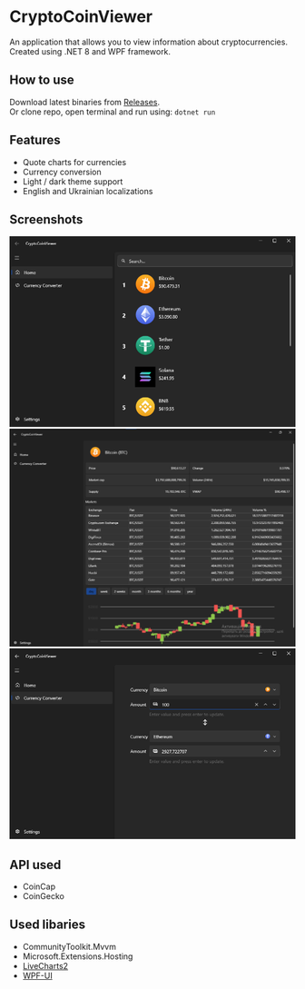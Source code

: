 # CryptoCoinViewer
An application that allows you to view information about cryptocurrencies. Created using .NET 8 and WPF framework.

## How to use
Download latest binaries from [Releases](https://github.com/Zeon8/CryptoCoinViewer/releases). \
Or clone repo, open terminal and run using: ```dotnet run```

## Features
* Quote charts for currencies
* Currency conversion
* Light / dark theme support
* English and Ukrainian localizations

## Screenshots
![First](https://github.com/Zeon8/CryptoCoinViewer/blob/master/assets/1.png)
![Second](https://github.com/Zeon8/CryptoCoinViewer/blob/master/assets/2.png)
![Third](https://github.com/Zeon8/CryptoCoinViewer/blob/master/assets/3.png)

## API used
* CoinCap
* CoinGecko

## Used libaries
* CommunityToolkit.Mvvm
* Microsoft.Extensions.Hosting
* [LiveCharts2](https://livecharts.dev/)
* [WPF-UI](https://wpfui.lepo.co/)